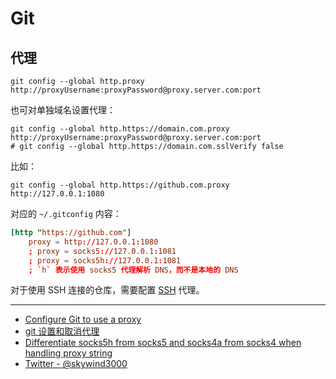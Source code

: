 # Git

## 代理

```shell
git config --global http.proxy http://proxyUsername:proxyPassword@proxy.server.com:port
```

也可对单独域名设置代理：

```shell
git config --global http.https://domain.com.proxy http://proxyUsername:proxyPassword@proxy.server.com:port
# git config --global http.https://domain.com.sslVerify false
```

比如：

```shell
git config --global http.https://github.com.proxy http://127.0.0.1:1080
```

对应的 `~/.gitconfig` 内容：

```toml
[http "https://github.com"]
	proxy = http://127.0.0.1:1080
    ; proxy = socks5://127.0.0.1:1081
    ; proxy = socks5h://127.0.0.1:1081
    ; `h` 表示使用 socks5 代理解析 DNS，而不是本地的 DNS
```

对于使用 SSH 连接的仓库，需要配置 [SSH](../SSH.md) 代理。

---

- [Configure Git to use a proxy](https://gist.github.com/evantoli/f8c23a37eb3558ab8765)
- [git 设置和取消代理](https://gist.github.com/laispace/666dd7b27e9116faece6)
- [Differentiate socks5h from socks5 and socks4a from socks4 when handling proxy string](https://github.com/urllib3/urllib3/issues/1035)
- [Twitter - @skywind3000](https://twitter.com/skywind3000/status/1600163757304401921)
